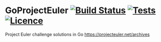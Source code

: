 # GoProjectEuler [![Build Status](https://dev.azure.com/willstephen0010/GoProjectEuler/_apis/build/status/WillStephen.GoProjectEuler?branchName=master)](https://dev.azure.com/willstephen0010/GoProjectEuler/_build/latest?definitionId=11?branchName=master) [![Tests](https://img.shields.io/azure-devops/tests/willstephen0010/GoProjectEuler/11.svg?compact_message)](https://dev.azure.com/willstephen0010/GoProjectEuler/_build?definitionId=11) [![Licence](https://img.shields.io/badge/Licence-MIT-brightgreen.svg)](https://github.com/WillStephen/GoProjectEuler/blob/master/LICENSE)

Project Euler challenge solutions in Go
https://projecteuler.net/archives